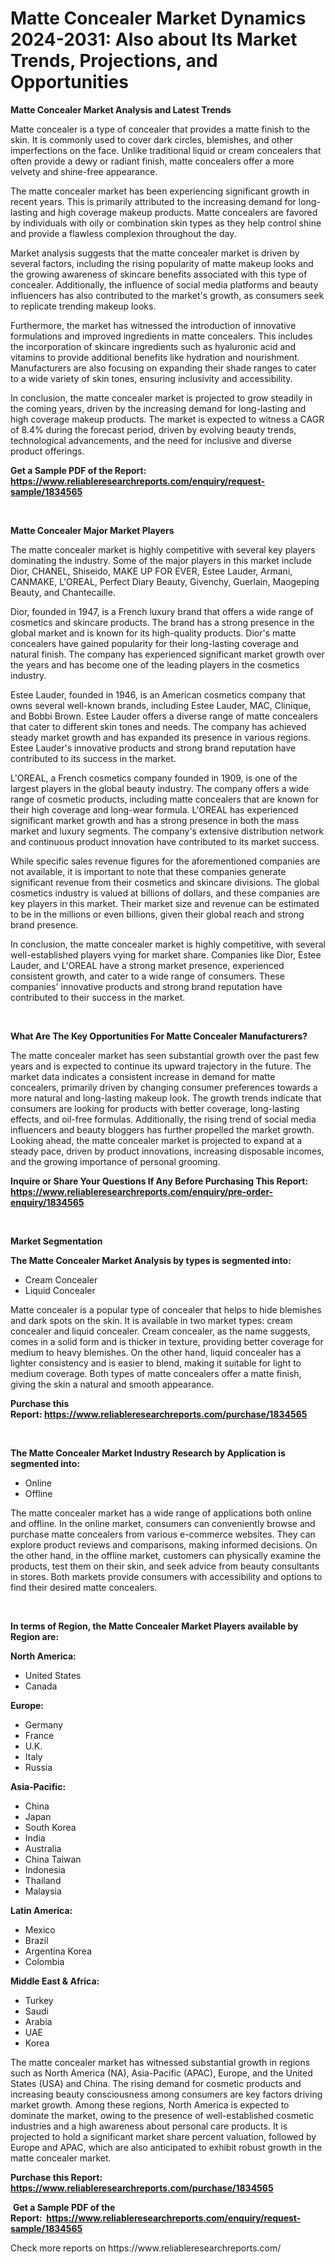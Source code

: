 <p><h1>Matte Concealer Market Dynamics 2024-2031: Also about Its Market Trends, Projections, and Opportunities</h1></p><p><strong>Matte Concealer Market Analysis and Latest Trends</strong></p>
<p><p>Matte concealer is a type of concealer that provides a matte finish to the skin. It is commonly used to cover dark circles, blemishes, and other imperfections on the face. Unlike traditional liquid or cream concealers that often provide a dewy or radiant finish, matte concealers offer a more velvety and shine-free appearance.</p><p>The matte concealer market has been experiencing significant growth in recent years. This is primarily attributed to the increasing demand for long-lasting and high coverage makeup products. Matte concealers are favored by individuals with oily or combination skin types as they help control shine and provide a flawless complexion throughout the day.</p><p>Market analysis suggests that the matte concealer market is driven by several factors, including the rising popularity of matte makeup looks and the growing awareness of skincare benefits associated with this type of concealer. Additionally, the influence of social media platforms and beauty influencers has also contributed to the market's growth, as consumers seek to replicate trending makeup looks.</p><p>Furthermore, the market has witnessed the introduction of innovative formulations and improved ingredients in matte concealers. This includes the incorporation of skincare ingredients such as hyaluronic acid and vitamins to provide additional benefits like hydration and nourishment. Manufacturers are also focusing on expanding their shade ranges to cater to a wide variety of skin tones, ensuring inclusivity and accessibility.</p><p>In conclusion, the matte concealer market is projected to grow steadily in the coming years, driven by the increasing demand for long-lasting and high coverage makeup products. The market is expected to witness a CAGR of 8.4% during the forecast period, driven by evolving beauty trends, technological advancements, and the need for inclusive and diverse product offerings.</p></p>
<p><strong>Get a Sample PDF of the Report:&nbsp; <a href="https://www.reliableresearchreports.com/enquiry/request-sample/1834565">https://www.reliableresearchreports.com/enquiry/request-sample/1834565</a></strong></p>
<p>&nbsp;</p>
<p><strong>Matte Concealer Major Market Players</strong></p>
<p><p>The matte concealer market is highly competitive with several key players dominating the industry. Some of the major players in this market include Dior, CHANEL, Shiseido, MAKE UP FOR EVER, Estee Lauder, Armani, CANMAKE, L'OREAL, Perfect Diary Beauty, Givenchy, Guerlain, Maogeping Beauty, and Chantecaille.</p><p>Dior, founded in 1947, is a French luxury brand that offers a wide range of cosmetics and skincare products. The brand has a strong presence in the global market and is known for its high-quality products. Dior's matte concealers have gained popularity for their long-lasting coverage and natural finish. The company has experienced significant market growth over the years and has become one of the leading players in the cosmetics industry.</p><p>Estee Lauder, founded in 1946, is an American cosmetics company that owns several well-known brands, including Estee Lauder, MAC, Clinique, and Bobbi Brown. Estee Lauder offers a diverse range of matte concealers that cater to different skin tones and needs. The company has achieved steady market growth and has expanded its presence in various regions. Estee Lauder's innovative products and strong brand reputation have contributed to its success in the market.</p><p>L'OREAL, a French cosmetics company founded in 1909, is one of the largest players in the global beauty industry. The company offers a wide range of cosmetic products, including matte concealers that are known for their high coverage and long-wear formula. L'OREAL has experienced significant market growth and has a strong presence in both the mass market and luxury segments. The company's extensive distribution network and continuous product innovation have contributed to its market success.</p><p>While specific sales revenue figures for the aforementioned companies are not available, it is important to note that these companies generate significant revenue from their cosmetics and skincare divisions. The global cosmetics industry is valued at billions of dollars, and these companies are key players in this market. Their market size and revenue can be estimated to be in the millions or even billions, given their global reach and strong brand presence.</p><p>In conclusion, the matte concealer market is highly competitive, with several well-established players vying for market share. Companies like Dior, Estee Lauder, and L'OREAL have a strong market presence, experienced consistent growth, and cater to a wide range of consumers. These companies' innovative products and strong brand reputation have contributed to their success in the market.</p></p>
<p>&nbsp;</p>
<p><strong>What Are The Key Opportunities For Matte Concealer Manufacturers?</strong></p>
<p><p>The matte concealer market has seen substantial growth over the past few years and is expected to continue its upward trajectory in the future. The market data indicates a consistent increase in demand for matte concealers, primarily driven by changing consumer preferences towards a more natural and long-lasting makeup look. The growth trends indicate that consumers are looking for products with better coverage, long-lasting effects, and oil-free formulas. Additionally, the rising trend of social media influencers and beauty bloggers has further propelled the market growth. Looking ahead, the matte concealer market is projected to expand at a steady pace, driven by product innovations, increasing disposable incomes, and the growing importance of personal grooming.</p></p>
<p><strong>Inquire or Share Your Questions If Any Before Purchasing This Report: <a href="https://www.reliableresearchreports.com/enquiry/pre-order-enquiry/1834565">https://www.reliableresearchreports.com/enquiry/pre-order-enquiry/1834565</a></strong></p>
<p>&nbsp;</p>
<p><strong>Market Segmentation</strong></p>
<p><strong>The Matte Concealer Market Analysis by types is segmented into:</strong></p>
<p><ul><li>Cream Concealer</li><li>Liquid Concealer</li></ul></p>
<p><p>Matte concealer is a popular type of concealer that helps to hide blemishes and dark spots on the skin. It is available in two market types: cream concealer and liquid concealer. Cream concealer, as the name suggests, comes in a solid form and is thicker in texture, providing better coverage for medium to heavy blemishes. On the other hand, liquid concealer has a lighter consistency and is easier to blend, making it suitable for light to medium coverage. Both types of matte concealers offer a matte finish, giving the skin a natural and smooth appearance.</p></p>
<p><strong>Purchase this Report:&nbsp;<a href="https://www.reliableresearchreports.com/purchase/1834565">https://www.reliableresearchreports.com/purchase/1834565</a></strong></p>
<p>&nbsp;</p>
<p><strong>The Matte Concealer Market Industry Research by Application is segmented into:</strong></p>
<p><ul><li>Online</li><li>Offline</li></ul></p>
<p><p>The matte concealer market has a wide range of applications both online and offline. In the online market, consumers can conveniently browse and purchase matte concealers from various e-commerce websites. They can explore product reviews and comparisons, making informed decisions. On the other hand, in the offline market, customers can physically examine the products, test them on their skin, and seek advice from beauty consultants in stores. Both markets provide consumers with accessibility and options to find their desired matte concealers.</p></p>
<p>&nbsp;</p>
<p><strong>In terms of Region, the Matte Concealer Market Players available by Region are:</strong></p>
<p>
    <p> <strong> North America: </strong>
        <ul>
            <li>United States</li>
            <li>Canada</li>
        </ul>
        </p> 
    <p> <strong> Europe: </strong>
        <ul>
            <li>Germany</li>
            <li>France</li>
            <li>U.K.</li>
            <li>Italy</li>
            <li>Russia</li>
        </ul>
        </p> 
    <p> <strong> Asia-Pacific: </strong>
        <ul>
            <li>China</li>
            <li>Japan</li>
            <li>South Korea</li>
            <li>India</li>
            <li>Australia</li>
            <li>China Taiwan</li>
            <li>Indonesia</li>
            <li>Thailand</li>
            <li>Malaysia</li>
        </ul>
        </p> 
    <p> <strong> Latin America: </strong>
        <ul>
            <li>Mexico</li>
            <li>Brazil</li>
            <li>Argentina Korea</li>
            <li>Colombia</li>
        </ul>
        </p> 
    <p> <strong> Middle East & Africa: </strong>
        <ul>
            <li>Turkey</li>
            <li>Saudi</li>
            <li>Arabia</li>
            <li>UAE</li>
            <li>Korea</li>
        </ul>
    </p>
    </p>
<p><p>The matte concealer market has witnessed substantial growth in regions such as North America (NA), Asia-Pacific (APAC), Europe, and the United States (USA) and China. The rising demand for cosmetic products and increasing beauty consciousness among consumers are key factors driving market growth. Among these regions, North America is expected to dominate the market, owing to the presence of well-established cosmetic industries and a high awareness about personal care products. It is projected to hold a significant market share percent valuation, followed by Europe and APAC, which are also anticipated to exhibit robust growth in the matte concealer market.</p></p>
<p><strong>Purchase this Report: <a href="https://www.reliableresearchreports.com/purchase/1834565">https://www.reliableresearchreports.com/purchase/1834565</a></strong></p>
<p>&nbsp;<strong>Get a Sample PDF of the Report:&nbsp;&nbsp;<a href="https://www.reliableresearchreports.com/enquiry/request-sample/1834565">https://www.reliableresearchreports.com/enquiry/request-sample/1834565</a></strong></p>
<p><strong></strong></p>
<p>Check more reports on https://www.reliableresearchreports.com/</p>
